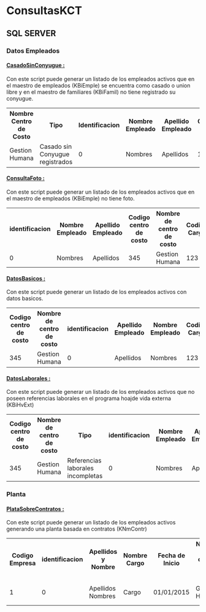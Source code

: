 ﻿# ConsultasKCT

<h2>SQL SERVER</h2>

<h3>Datos Empleados</h3>

<a href="https://github.com/alejozepol/ConsultasKtc/blob/master/SQL/CasadoSinConyugue.sql"><H4>CasadoSinConyugue :</H4></a>
<span>Con este script puede generar un listado de los empleados activos que en el maestro de empleados (KBiEmple) 
    se encuentra como casado o union libre y en el maestro de familiares (KBiFamil) no tiene registrado su conyugue.</span>

<table style="width:100%">
  <tr>
    <th>Nombre Centro de Costo</th>
    <th>Tipo</th> 
    <th>Identificacion</th>
    <th>Nombre Empleado</th>
    <th>Apellido Empleado</th>
    <th>Codigo Cargo</th>
    <th>Nombre Cargo</th>
  </tr>
  <tr>
    <td>Gestion Humana</td>
    <td>Casado sin Conyugue registrados</td> 
    <td>0</td>
    <td>Nombres</td>
    <td>Apellidos</td>
    <td>123</td>
    <td>Cargo</td>
  </tr>
</table>


<a href="https://github.com/alejozepol/ConsultasKtc/blob/master/SQL/ConsultaFoto.sql"><H4>ConsultaFoto :</H4></a>
<span>Con este script puede generar un listado de los empleados activos que en el maestro de empleados (KBiEmple) 
no tiene foto.</span>

<table style="width:100%">
  <tr>
    <th>identificacion</th>
    <th>Nombre Empleado</th>
    <th>Apellido Empleado</th>
    <th>Codigo centro de costo</th>     
    <th>Nombre de centro de costo</th>     
    <th>Codigo Cargo</th>
    <th>Nombre Cargo</th>
  </tr>
  <tr>
    <td>0</td>
    <td>Nombres</td>
    <td>Apellidos</td>
    <td>345</td> 
    <td>Gestion Humana</td>
    <td>123</td>
    <td>Cargo</td>
  </tr>
</table>

<a href="https://github.com/alejozepol/ConsultasKtc/blob/master/SQL/DatosBasicos.sql"><H4>DatosBasicos :</H4></a>
<span>Con este script puede generar un listado de los empleados activos con datos basicos.</span>

<table style="width:100%">
  <tr>
    <th>Codigo centro de costo</th>     
    <th>Nombre de centro de costo</th>     
    <th>identificacion</th>
    <th>Apellido Empleado</th>
    <th>Nombre Empleado</th>
    <th>Codigo Cargo</th>
    <th>Nombre Cargo</th>
    <th>Fecha Ingreso</th>
  </tr>
  <tr>
    <td>345</td> 
    <td>Gestion Humana</td>
    <td>0</td>
    <td>Apellidos</td>
    <td>Nombres</td>
    <td>123</td>
    <td>Cargo</td>
    <td>01/01/2015</td>
  </tr>
</table>

<a href="https://github.com/alejozepol/ConsultasKtc/blob/master/SQL/DatosLaborales.sql"><H4>DatosLaborales :</H4></a>
<span>Con este script puede generar un listado de los empleados activos que no poseen 
	referencias laborales en el programa hoajde  vida externa (KBiHvExt)</span>

<table style="width:100%">
  <tr>
    <th>Codigo centro de costo</th>     
    <th>Nombre de centro de costo</th>     
    <th>Tipo</th>
    <th>identificacion</th>
    <th>Nombre Empleado</th>
    <th>Apellido Empleado</th>
    <th>Codigo Cargo</th>
    <th>Nombre Cargo</th>
  </tr>
  <tr>
    <td>345</td> 
    <td>Gestion Humana</td>
    <td>Referencias laborales incompletas</td>
    <td>0</td>
    <td>Nombres</td>
    <td>Apellidos</td>
    <td>123</td>
    <td>Cargo</td>
  </tr>
</table>

<h3>Planta</h3>

<a href="https://github.com/alejozepol/ConsultasKtc/blob/master/SQL/PlataSobreContratos.sql"><H4>PlataSobreContratos :</H4></a>
<span>Con este script puede generar un listado de los empleados activos generando una planta
	basada en contratos (KNmContr)</span>

<table style="width:100%">
  <tr>
    <th>Codigo Empresa</th>
    <th>identificacion</th>
    <th>Apellidos y Nombre</th>
    <th>Nombre Cargo</th>
    <th>Fecha de Inicio</th>
    <th>Nombre de centro de costo</th>     
    <th>Clase de nomina</th>     
    <th>Tipo contrato</th>
    <th>Sueldo Basico/th>
    <th>dentificación jefe</th>
    <th>Jefe Apellidos y Nombres</th>
    <th>Jefe Centro de costos</th>
  </tr>
  <tr>
    <td>1</td> 
    <td>0</td>
    <td>Apellidos Nombres</td>
    <td>Cargo</td>
    <td>01/01/2015</td>
    <td>Gestion Humana</td>
    <td>Administrativo</td>
    <td>Fijo</td>
    <td>1.000.000</td>
    <td>1</td>
    <td>Apellidos y nombre Jefe</td>
    <td>Presidencia</td>
  </tr>
</table>
